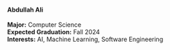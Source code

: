 #### Abdullah Ali
**Major:** Computer Science<br>
**Expected Graduation:** Fall 2024<br>
**Interests:** AI, Machine Learning, Software Engineering<br>